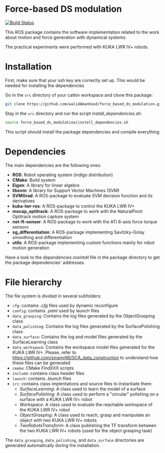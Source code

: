 # Force-based DS modulation
[![Build Status](https://travis-ci.org/epfl-lasa/force_based_ds_modulation.svg?branch=master)](https://travis-ci.org/epfl-lasa/force_based_ds_modulation)

This ROS package contains the software implementation related to the work about motion and force generation
with dynamical systems: 

The practical experiments were performed with KUKA LWR IV+ robots.

# Installation

First, make sure that your ssh key are correctly set up. This would be needed for installing the dependencies

Go in the `src` directory of your catkin workspace and clone this package:
```sh
git clone https://github.com/walidAmanhoud/force_based_ds_modulation.git
```
Stay in the `src` directory and run the script *install_dependencies.sh*:
```sh
source force_based_ds_modulation/install_dependencies.sh
```
This script should install the package dependencies and compile everything

# Dependencies
The main dependencies are the following ones:

 - **ROS**: Robot operating system (indigo distribution)
 - **CMake**: Build system
 - **Eigen**: A library for linear algebra
 - **libsvm**: A library for Support Vector Machines (SVM)
 - **SVMGrad**: A ROS-package to evaluate SVM decision function and its derivatives
 - **kuka-lwr-ros**: A ROS-package to control the KUKA LWR IV+
 - **mocap_optitrack**: A ROS-package to work with the NaturalPoint Optitrack motion capture system
 - **net-ft-sensor**: A ROS-package to work with the ATI 6-axis force torque sensors
 - **sg_differentiation**: A ROS-package implementing Savitzky-Golay smoothing and differentiation
 - **utils**: A ROS-package implementing custom functions mainly for robot motion generation

Have a look to the _dependencies.rosintall_ file in the package directory to get the package dependencies' addresses.

# File hierarchy

The file system is divided in several subfolders:
 - `cfg`: contains _.cfg_ files used by dynamic reconfigure
 - `config`: contains _.yaml_ used by launch files
 - `data_grasping`: Contains the log files generated by the ObjectGrasping class 
 - `data_polishing`: Contains the log files generated by the SurfacePolishing class
 - `data_surface`: Contains the log and model files generated by the SurfaceLearning class
 - `data_workspace`: Contains the workspace model files generated for the KUKA LWR IV+. Please, refer to  https://github.com/sinamr66/SCA_data_construction to understand how these files can be generated
 - `cmake`: CMake FindXXX scripts
 - `include`: contains class header files
 - `launch`: contains _.launch_ files
 - `src`: contains class implentations and source files to instantiate them:
    - _SurfaceLearning_: A class used to learn the model of a surface
    - _SurfacePolishing_: A class used to perform a "circular" polishing on a surface with a KUKA LWR IV+ robot
    - _Workspace_: A class used to evaluate the reachable workspace of the KUKA LWR IV+ robot
    - _ObjectGrasping_: A class used to reach, grasp and manipulate an object with two KUKA LWR IV+ robots
    - _TwoRobotsTransform_: A class publishing the TF transform between the two KUKA LWR IV+ robots (used for the object       grasping task)

The `data_grasping`, `data_polishing`, and `data_surface` directories are generated automatically during the installation.

